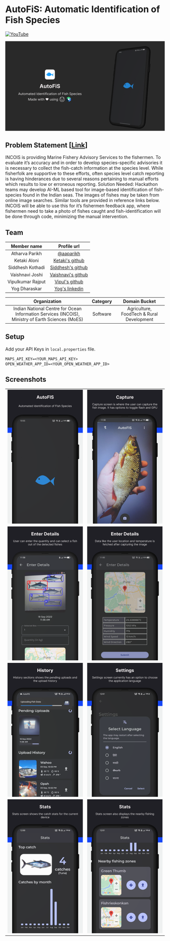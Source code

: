 # AutoFiS: Automatic Identification of Fish Species

[![YouTube](https://img.shields.io/badge/YouTube-FF0000)](https://youtu.be/Ba9CgKhO2lc)

<a href="https://youtu.be/Ba9CgKhO2lc"><img src="https://github.com/Confusion-Matrix-2023/autofis-m3/blob/screenshots/Poster.png?raw=true" /></a>

## Problem Statement [<a href="https://sih.gov.in/sih2022PS?technology_bucket=QWxs&category=QWxs&organization=SW5kaWFuIE5hdGlvbmFsIENlbnRyZSBmb3IgT2NlYW4gSW5mb3JtYXRpb24gU2VydmljZXMgKElOQ09JUyksIE1pbmlzdHJ5IG9mIEVhcnRoIFNjaWVuY2VzIChNb0VTKS4=&organization_type=QWxs">Link</a>]
	
INCOIS is providing Marine Fishery Advisory Services to the fishermen. To evaluate it’s accuracy and in order to develop species-specific advisories it is necessary to collect the fish-catch information at the species level. While fisherfolk are supportive to these efforts, often species level catch reporting is having hinderances due to several reasons pertaining to manual efforts which results to low or erroneous reporting. Solution Needed: Hackathon teams may develop AI-ML based tool for image-based identification of fish-species found in the Indian seas. The images of fishes may be taken from online image searches. Similar tools are provided in reference links below. INCOIS will be able to use this for it’s fishermen feedback app, where fishermen need to take a photo of fishes caught and fish-identification will be done through code, minimizing the manual intervention.

## Team
| Member name | Profile url |
| :---: | :---: |
| Atharva Parikh | [@aaparikh](https://github.com/aaparikh) |
| Ketaki Aloni | [Ketaki's github](https://github.com/ketaaaki) |
| Siddhesh Kothadi | [Siddhesh's github](https://github.com/siddheshkothadi) |
| Vaishnavi Joshi | [Vaishnavi's github](https://github.com/vaishnavi-30-beep) |
| Vipulkumar Rajput | [Vipul's github](https://github.com/vipul-rajput) |
| Yog Dharaskar | [Yog's linkedin](https://www.linkedin.com/in/yog-dharaskar/) |

| Organization | Category | Domain Bucket |
| :---: | :---: | :---: |
| Indian National Centre for Ocean Information Services (INCOIS), Ministry of Earth Sciences (MoES) | Software | Agriculture, FoodTech & Rural Development |

## Setup
Add your API Keys in <code>local.properties</code> file.
```
MAPS_API_KEY=<YOUR_MAPS_API_KEY>
OPEN_WEATHER_APP_ID=<YOUR_OPEN_WEATHER_APP_ID>
```

## Screenshots
| | |
| :---: | :---: |
| <img src="https://github.com/Confusion-Matrix-2023/autofis-m3/blob/screenshots/AutoFIS.png?raw=true" /> | <img src="https://github.com/Confusion-Matrix-2023/autofis-m3/blob/screenshots/Capture.png?raw=true" /> |
| <img src="https://github.com/Confusion-Matrix-2023/autofis-m3/blob/screenshots/Enter%20Details.png?raw=true" /> | <img src="https://github.com/Confusion-Matrix-2023/autofis-m3/blob/screenshots/Enter%20Details-1.png?raw=true" /> |
| <img src="https://github.com/Confusion-Matrix-2023/autofis-m3/blob/screenshots/History.png?raw=true" /> | <img src="https://github.com/Confusion-Matrix-2023/autofis-m3/blob/screenshots/Settings.png?raw=true" /> |
| <img src="https://github.com/Confusion-Matrix-2023/autofis-m3/blob/screenshots/Stats.png?raw=true" /> | <img src="https://github.com/Confusion-Matrix-2023/autofis-m3/blob/screenshots/Stats-1.png?raw=true" /> |
